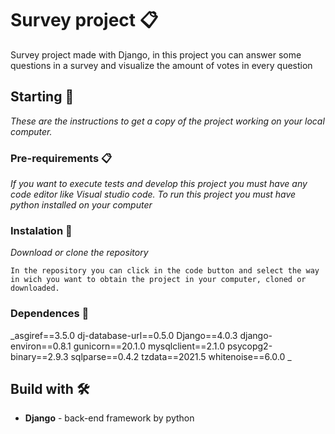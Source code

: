 # Survey project 📋
Survey project made with Django, in this project you can answer some questions in a survey and visualize the amount of votes in every question

## Starting 🚀

_These are the instructions to get a copy of the project working on your local computer._

### Pre-requirements 📋

_If you want to execute tests and develop this project you must have any code editor like Visual studio code._
_To run this project you must have python installed on your computer_

### Instalation 🔧

_Download or clone the repository_

```
In the repository you can click in the code button and select the way in wich you want to obtain the project in your computer, cloned or downloaded.
```
### Dependences 📂
_asgiref==3.5.0
dj-database-url==0.5.0
Django==4.0.3
django-environ==0.8.1
gunicorn==20.1.0
mysqlclient==2.1.0
psycopg2-binary==2.9.3
sqlparse==0.4.2
tzdata==2021.5
whitenoise==6.0.0
_
## Build with 🛠️

* **Django** - back-end framework by python
